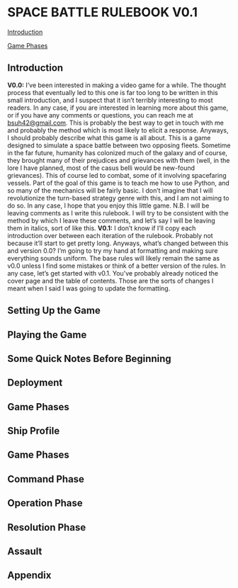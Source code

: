# SPACE BATTLE RULEBOOK V0.1

[Introduction](#introduction)

[Game Phases](#game-phases-1)

## Introduction
**V0.0:** I’ve been interested in making a video game for a while. The thought process that eventually led to this one is far too long to be written in this small introduction, and I suspect that it isn’t terribly interesting to most readers. In any case, if you are interested in learning more about this game, or if you have any comments or questions, you can reach me at bsuh42@gmail.com. This is probably the best way to get in touch with me and probably the method which is most likely to elicit a response. Anyways, I should probably describe what this game is all about.
This is a game designed to simulate a space battle between two opposing fleets. Sometime in the far future, humanity has colonized much of the galaxy and of course, they brought many of their prejudices and grievances with them (well, in the lore I have planned, most of the casus belli would be new-found grievances). This of course led to combat, some of it involving spacefaring vessels. Part of the goal of this game is to teach me how to use Python, and so many of the mechanics will be fairly basic. I don’t imagine that I will revolutionize the turn-based strategy genre with this, and I am not aiming to do so. In any case, I hope that you enjoy this little game.
N.B. I will be leaving comments as I write this rulebook. I will try to be consistent with the method by which I leave these comments, and let’s say I will be leaving them in italics, sort of like this.
**V0.1:** I don’t know if I’ll copy each introduction over between each iteration of the rulebook. Probably not because it’ll start to get pretty long. Anyways, what’s changed between this and version 0.0? I’m going to try my hand at formatting and making sure everything sounds uniform. The base rules will likely remain the same as v0.0 unless I find some mistakes or think of a better version of the rules. In any case, let’s get started with v0.1. You’ve probably already noticed the cover page and the table of contents. Those are the sorts of changes I meant when I said I was going to update the formatting.

## Setting Up the Game
## Playing the Game
## Some Quick Notes Before Beginning
## Deployment
## Game Phases
## Ship Profile
## Game Phases
## Command Phase
## Operation Phase
## Resolution Phase
## Assault
## Appendix
